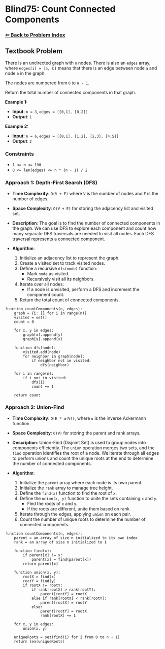 # Blind75: Count Connected Components

### [⇦ Back to Problem Index](../../index.md)

## Textbook Problem

There is an undirected graph with `n` nodes. There is also an `edges` array, where `edges[i] = [a, b]` means that there is an edge between node `a` and node `b` in the graph.

The nodes are numbered from `0` to `n - 1`.

Return the total number of connected components in that graph.

**Example 1:**

-   **Input**: `n = 3`, `edges = [[0,1], [0,2]]`
-   **Output**: `1`

**Example 2:**

-   **Input**: `n = 6`, `edges = [[0,1], [1,2], [2,3], [4,5]]`
-   **Output**: `2`

### Constraints

-   `1 <= n <= 100`
-   `0 <= len(edges) <= n * (n - 1) / 2`

### Approach 1: Depth-First Search (DFS)

-   **Time Complexity**: `O(V + E)` where `V` is the number of nodes and `E` is the number of edges.
-   **Space Complexity**: `O(V + E)` for storing the adjacency list and visited set.
-   **Description**: The goal is to find the number of connected components in the graph. We can use DFS to explore each component and count how many separate DFS traversals are needed to visit all nodes. Each DFS traversal represents a connected component.
-   **Algorithm**:

    1.  Initialize an adjacency list to represent the graph.
    2.  Create a visited set to track visited nodes.
    3.  Define a recursive `dfs(node)` function:
        -   Mark `node` as visited.
        -   Recursively visit all its neighbors.
    4.  Iterate over all nodes:
        -   If a node is unvisited, perform a DFS and increment the component count.
    5.  Return the total count of connected components.

```pseudo
function countComponents(n, edges):
	graph = {i: [] for i in range(n)}
	visited = set()
	count = 0

	for x, y in edges:
		graph[x].append(y)
		graph[y].append(x)

	function dfs(node):
		visited.add(node)
		for neighbor in graph[node]:
			if neighbor not in visited:
				dfs(neighbor)

	for i in range(n):
		if i not in visited:
			dfs(i)
			count += 1

	return count
```

### Approach 2: Union-Find

-   **Time Complexity**: `O(E * α(V))`, where `α` is the inverse Ackermann function.
-   **Space Complexity**: `O(V)` for storing the parent and rank arrays.
-   **Description**: Union-Find (Disjoint Set) is used to group nodes into components efficiently. The `union` operation merges two sets, and the `find` operation identifies the root of a node. We iterate through all edges to perform unions and count the unique roots at the end to determine the number of connected components.
-   **Algorithm**:

    1.  Initialize the `parent` array where each node is its own parent.
    2.  Initialize the `rank` array to manage tree height.
    3.  Define the `find(x)` function to find the root of `x`.
    4.  Define the `union(x, y)` function to unite the sets containing `x` and `y`.
        -   Find the roots of `x` and `y`.
        -   If the roots are different, unite them based on rank.
    5.  Iterate through the edges, applying `union` on each pair.
    6.  Count the number of unique roots to determine the number of connected components.

```pseudo
function countComponents(n, edges):
	parent = an array of size n initialized to its own index
	rank = an array of size n initialized to 1

	function find(x):
		if parent[x] != x:
			parent[x] = find(parent[x])
		return parent[x]

	function union(x, y):
		rootX = find(x)
		rootY = find(y)
		if rootX != rootY:
			if rank[rootX] > rank[rootY]:
				parent[rootY] = rootX
			else if rank[rootX] < rank[rootY]:
				parent[rootX] = rootY
			else:
				parent[rootY] = rootX
				rank[rootX] += 1

	for x, y in edges:
		union(x, y)

	uniqueRoots = set(find(i) for i from 0 to n - 1)
	return len(uniqueRoots)
```
